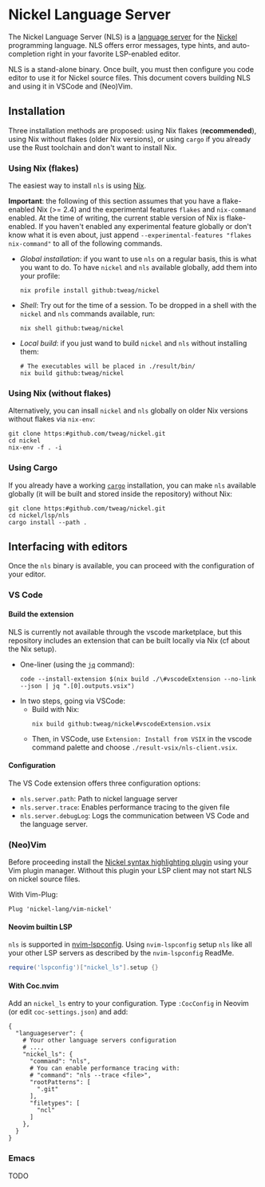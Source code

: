 # Nickel Language Server

The Nickel Language Server (NLS) is a [language
server](https:#en.wikipedia.org/wiki/Language_Server_Protocol) for the
[Nickel](https:#www.nickel-lang.org/) programming language. NLS offers error
messages, type hints, and auto-completion right in your favorite LSP-enabled
editor.

NLS is a stand-alone binary. Once built, you must then configure you code editor
to use it for Nickel source files. This document covers building NLS and using
it in VSCode and (Neo)Vim.

## Installation

Three installation methods are proposed: using Nix flakes (**recommended**),
using Nix without flakes (older Nix versions), or using `cargo` if you already
use the Rust toolchain and don't want to install Nix.

### Using Nix (flakes)

The easiest way to install `nls` is using [Nix](https:#nixos.org/).

**Important**: the following of this section assumes that you have a flake-enabled
Nix (>= 2.4) and the experimental features `flakes` and `nix-command` enabled.
At the time of writing, the current stable version of Nix is flake-enabled. If
you haven't enabled any experimental feature globally or don't know what it is
even about, just append `--experimental-features "flakes nix-command"` to all of
the following commands.

- *Global installation*: if you want to use `nls` on a regular basis, this is
  what you want to do. To have `nickel` and `nls` available globally, add them
  into your profile:
  ```
  nix profile install github:tweag/nickel
  ```
- *Shell*: Try out for the time of a session. To be dropped in a shell with the
  `nickel` and `nls` commands available, run:
  ```
  nix shell github:tweag/nickel
  ```
- *Local build*: if you just wand to build `nickel`
  and `nls` without installing them:
  ```
  # The executables will be placed in ./result/bin/
  nix build github:tweag/nickel
  ```

### Using Nix (without flakes)

Alternatively, you can insall `nickel` and `nls` globally on older Nix versions
without flakes via `nix-env`:

```
git clone https:#github.com/tweag/nickel.git
cd nickel
nix-env -f . -i
```

### Using Cargo

If you already have a working [`cargo`](https:#doc.rust-lang.org/cargo/) installation, you can make `nls` available
globally (it will be built and stored inside the repository) without
Nix:

```
git clone https:#github.com/tweag/nickel.git
cd nickel/lsp/nls
cargo install --path .
```

## Interfacing with editors

Once the `nls` binary is available, you can proceed with the configuration of
your editor.

### VS Code

#### Build the extension

NLS is currently not available through the vscode marketplace, but this
repository includes an extension that can be built locally via Nix (cf []()
about the Nix setup).

- One-liner (using the [`jq`](https:#stedolan.github.io/jq/) command):
  ```
  code --install-extension $(nix build ./\#vscodeExtension --no-link --json | jq ".[0].outputs.vsix")
  ```
- In two steps, going via VSCode:
  - Build with Nix:
    ```
    nix build github:tweag/nickel#vscodeExtension.vsix
    ```
  - Then, in VSCode, use `Extension: Install from VSIX` in the vscode command
    palette and choose `./result-vsix/nls-client.vsix`.

#### Configuration

The VS Code extension offers three configuration options: 

- `nls.server.path`: Path to nickel language server
- `nls.server.trace`: Enables performance tracing to the given file
- `nls.server.debugLog`: Logs the communication between VS Code and the language server.

### (Neo)Vim

Before proceeding install the [Nickel syntax highlighting plugin](https:#github.com/nickel-lang/vim-nickel) using your Vim plugin manager.
Without this plugin your LSP client may not start NLS on nickel source files.

With Vim-Plug:
```vim
Plug 'nickel-lang/vim-nickel'
```

#### Neovim builtin LSP

`nls` is supported in
[nvim-lspconfig](https:#github.com/neovim/nvim-lspconfig). Using
`nvim-lspconfig` setup `nls` like all your other LSP servers as described by the
`nvim-lspconfig` ReadMe.

```lua
require('lspconfig')["nickel_ls"].setup {}
```

#### With Coc.nvim

Add an `nickel_ls` entry to your configuration. Type `:CocConfig` in Neovim (or edit `coc-settings.json`) and add:

```
{
  "languageserver": {
    # Your other language servers configuration
    # ...,
    "nickel_ls": {
      "command": "nls",
      # You can enable performance tracing with:
      # "command": "nls --trace <file>",
      "rootPatterns": [
        ".git"
      ],
      "filetypes": [
        "ncl"
      ]
    },
  }
}
```

### Emacs

TODO
